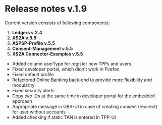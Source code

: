 # Release notes v.1.9

Current version consists of following components:
1. **Ledgers v.2.4**
2. **XS2A v.5.5**
3. **ASPSP-Profile v.5.5**
4. **Consent-Management v.5.5**
4. **XS2A Connector-Examples v.5.5**
 
- Added column userType for register new TPPs and users
- Fixed developer portal, which didn't work in Firefox
- Fixed default profile
- Refactored Online Banking back-end to provide more flexibility and modularity
- Fixed security alerts
- Copy two IDs at the same time in developer portal for the embedded approach
- Appropriate message in OBA-UI in case of creating consent (redirect) for user without accounts
- Added checking if static TAN is entered in TPP-UI
